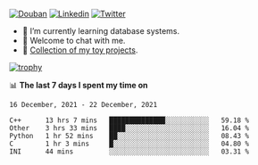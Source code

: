 
<p align="left">
<a href="https://www.douban.com/people/ixxchan"><img src="https://img.shields.io/badge/@ixxchan-007722?style=flat&logo=Douban&logoColor=white" alt="Douban" /></a> 
<a href="https://www.linkedin.com/in/xxchan/?locale=en_US"><img src="https://img.shields.io/badge/@xxchan-0073b1?style=flat&logo=LinkedIn&logoColor=white" alt="Linkedin" /></a> 
<a href="https://twitter.com/yayale_umi"><img src="https://img.shields.io/badge/@yayale__umi-1DA1F2?style=flat&logo=Twitter&logoColor=white" alt="Twitter"/></a>
</p>

- 🌱 I’m currently learning database systems.
- 💬 Welcome to chat with me.
- 🍚 [Collection of my toy projects](https://github.com/ixxchan).


[![trophy](https://github-profile-trophy.vercel.app/?username=xxchan&theme=flat&column=7)](https://github.com/xxchan)


📊 **The last 7 days I spent my time on** 

<!--START_SECTION:waka-->
```text
16 December, 2021 - 22 December, 2021

C++      13 hrs 7 mins   ██████████████░░░░░░░░░░░   59.18 % 
Other    3 hrs 33 mins   ████░░░░░░░░░░░░░░░░░░░░░   16.04 % 
Python   1 hr 52 mins    ██░░░░░░░░░░░░░░░░░░░░░░░   08.43 % 
C        1 hr 3 mins     █░░░░░░░░░░░░░░░░░░░░░░░░   04.80 % 
INI      44 mins         ░░░░░░░░░░░░░░░░░░░░░░░░░   03.31 %
```
<!--END_SECTION:waka-->

<!--
**xxchan/xxchan** is a ✨ _special_ ✨ repository because its `README.md` (this file) appears on your GitHub profile.

Here are some ideas to get you started:

- 🔭 I’m currently working on ...
- 🌱 I’m currently learning ...
- 👯 I’m looking to collaborate on ...
- 🤔 I’m looking for help with ...
- 💬 Ask me about ...
- 📫 How to reach me: ...
- 😄 Pronouns: ...
- ⚡ Fun fact: ...
-->
